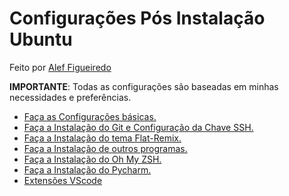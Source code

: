 # Configurações Pós Instalação Ubuntu

Feito por [Alef Figueiredo](https://github.com/figueiredo-alef)

**IMPORTANTE**: Todas as configurações são baseadas em minhas necessidades e preferências.

- [Faça as Configurações básicas.]()
- [Faça a Instalação do Git e Configuração da Chave SSH.]()
- [Faça a Instalação do tema Flat-Remix.]()
- [Faça a Instalação de outros programas.]()
- [Faça a Instalação do Oh My ZSH.]()
- [Faça a Instalação do Pycharm.]()
- [Extensões VScode]()
